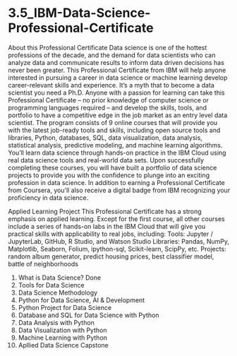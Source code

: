 # 3.5_IBM-Data-Science-Professional-Certificate

About this Professional Certificate
Data science is one of the hottest professions of the decade, and the demand for data scientists who can analyze data and communicate results to inform data driven decisions has never been greater. This Professional Certificate from IBM will help anyone interested in pursuing a career in data science or machine learning develop career-relevant skills and experience. 
It’s a myth that to become a data scientist you need a Ph.D. Anyone with a passion for learning can take this Professional Certificate – no prior knowledge of computer science or programming languages required – and develop the skills, tools, and portfolio to have a competitive edge in the job market as an entry level data scientist.
The program consists of 9 online courses that will provide you with the latest job-ready tools and skills, including open source tools and libraries, Python, databases, SQL, data visualization, data analysis, statistical analysis, predictive modeling, and machine learning algorithms. You’ll learn data science through hands-on practice in the IBM Cloud using real data science tools and real-world data sets.
Upon successfully completing these courses, you will have built a portfolio of data science projects to provide you with the confidence to plunge into an exciting profession in data science.
In addition to earning a Professional Certificate from Coursera, you'll also receive a digital badge from IBM recognizing your proficiency in data science. 

Applied Learning Project
This Professional Certificate has a strong emphasis on applied learning. Except for the first course, all other courses include a series of hands-on labs in the IBM Cloud that will give you practical skills with applicability to real jobs, including: 
Tools: Jupyter / JupyterLab, GitHub, R Studio, and Watson Studio 
Libraries: Pandas, NumPy, Matplotlib, Seaborn, Folium, ipython-sql, Scikit-learn, ScipPy, etc. 
Projects: random album generator, predict housing prices, best classifier model, battle of neighborhoods 

1. What is Data Science? Done
2. Tools for Data Science
3. Data Science Methodology
4. Python for Data Science, AI & Development
5. Python Project for Data Science
6. Database and SQL for Data Science with Python
7. Data Analysis with Python
8. Data Visualization with Python
9. Machine Learning with Python
10. Apllied Data Science Capstone
